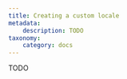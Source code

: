 ```yaml
---
title: Creating a custom locale
metadata:
    description: TODO
taxonomy:
    category: docs
---
```


TODO
